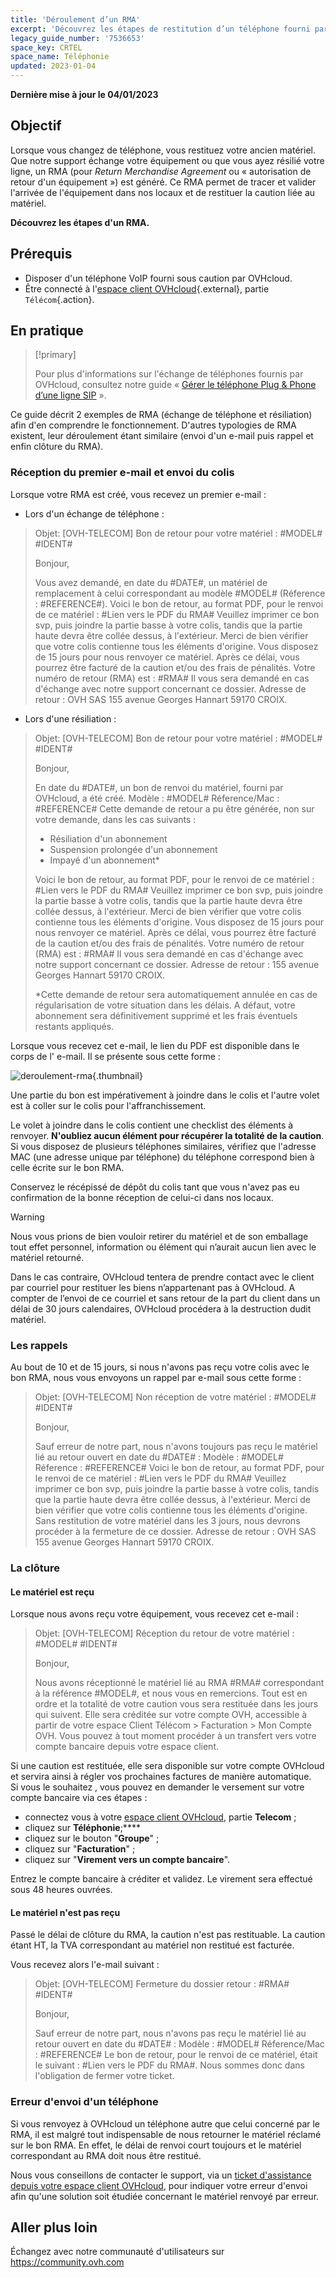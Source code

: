 ```yaml
---
title: 'Déroulement d’un RMA'
excerpt: 'Découvrez les étapes de restitution d’un téléphone fourni par OVHcloud'
legacy_guide_number: '7536653'
space_key: CRTEL
space_name: Téléphonie
updated: 2023-01-04
---
```


**Dernière mise à jour le 04/01/2023**

## Objectif

Lorsque vous changez de téléphone, vous restituez votre ancien matériel. Que notre support échange votre équipement ou que vous ayez résilié votre ligne, un RMA (pour *Return Merchandise Agreement* ou « autorisation de retour d'un équipement ») est généré. Ce RMA permet de tracer et valider l'arrivée de l'équipement dans nos locaux et de restituer la caution liée au matériel.

**Découvrez les étapes d'un RMA.**

## Prérequis

- Disposer d'un téléphone VoIP fourni sous caution par OVHcloud.
- Être connecté à l'[espace client OVHcloud](https://www.ovh.com/auth/?action=gotomanager&from=https://www.ovh.com/fr/&ovhSubsidiary=fr){.external}, partie `Télécom`{.action}.

## En pratique

> [!primary]
>
> Pour plus d'informations sur l'échange de téléphones fournis par OVHcloud, consultez notre guide « [Gérer le téléphone Plug & Phone d’une ligne SIP](/pages/telecom/voip/commander_associer_ou_changer_un_telephone) ».

Ce guide décrit 2 exemples de RMA (échange de téléphone et résiliation) afin d'en comprendre le fonctionnement.
D'autres typologies de RMA existent, leur déroulement étant similaire (envoi d'un e-mail puis rappel et enfin clôture du RMA).

### Réception du premier e-mail et envoi du colis

Lorsque votre RMA est créé, vous recevez un premier e-mail :

-  Lors d'un échange de téléphone :

> 
> Objet: [OVH-TELECOM] Bon de retour pour votre matériel : #MODEL# #IDENT# 
>
>
> Bonjour,
>
> Vous avez demandé, en date du #DATE#, un matériel de remplacement à celui correspondant au modèle #MODEL# (Réference : #REFERENCE#).
> Voici le bon de retour, au format PDF, pour le renvoi de ce matériel : #Lien vers le PDF du RMA#
> Veuillez imprimer ce bon svp, puis joindre la partie basse à votre colis, tandis que la partie haute devra être collée dessus, à l'extérieur.
> Merci de bien vérifier que votre colis contienne tous les éléments d'origine. Vous disposez de 15 jours pour nous renvoyer ce matériel. 
> Après ce délai, vous pourrez être facturé de la caution et/ou des frais de pénalités.
> Votre numéro de retour (RMA) est : #RMA# Il vous sera demandé en cas d'échange avec notre support concernant ce dossier. 
> Adresse de retour : OVH SAS 155 avenue Georges Hannart 59170 CROIX.
>

- Lors d'une résiliation :

> 
> Objet: [OVH-TELECOM] Bon de retour pour votre matériel : #MODEL# #IDENT# 
>
> 
> Bonjour,
>
> En date du #DATE#, un bon de renvoi du matériel, fourni par OVHcloud, a été créé.
> Modèle : #MODEL# Réference/Mac : #REFERENCE#
> Cette demande de retour a pu être générée, non sur votre demande, dans les cas suivants :
>
> - Résiliation d'un abonnement
> - Suspension prolongée d'un abonnement
> - Impayé d'un abonnement*
>
> Voici le bon de retour, au format PDF, pour le renvoi de ce matériel : #Lien vers le PDF du RMA#
> Veuillez imprimer ce bon svp, puis joindre la partie basse à votre colis, tandis que la partie haute devra être collée dessus, à l'extérieur.
> Merci de bien vérifier que votre colis contienne tous les éléments d'origine.
> Vous disposez de 15 jours pour nous renvoyer ce matériel. Après ce délai, vous pourrez être facturé de la caution et/ou des frais de pénalités.
> Votre numéro de retour (RMA) est : #RMA# Il vous sera demandé en cas d'échange avec notre support concernant ce dossier.
> Adresse de retour : 155 avenue Georges Hannart 59170 CROIX.
> 
> *Cette demande de retour sera automatiquement annulée en cas de régularisation de votre situation dans les délais. 
> A défaut, votre abonnement sera définitivement supprimé et les frais éventuels restants appliqués.
>

Lorsque vous recevez cet e-mail, le lien du PDF est disponible dans le corps de l' e-mail. Il se présente sous cette forme :

![deroulement-rma](images/rma2020.png){.thumbnail}

Une partie du bon est impérativement à joindre dans le colis et l'autre volet est à coller sur le colis pour l'affranchissement.

Le volet à joindre dans le colis contient une checklist des éléments à renvoyer. **N'oubliez aucun élément pour récupérer la totalité de la caution**. 
<br>Si vous disposez de plusieurs téléphones similaires, vérifiez que l'adresse MAC (une adresse unique par téléphone) du téléphone correspond bien à celle écrite sur le bon RMA.

Conservez le récépissé de dépôt du colis tant que vous n'avez pas eu confirmation de la bonne réception de celui-ci dans nos locaux.

> [!warning]
>
>  Nous vous prions de bien vouloir retirer du matériel et de son emballage tout effet personnel, information ou élément qui n’aurait aucun lien avec le matériel retourné.
>  
>  Dans le cas contraire, OVHcloud tentera de prendre contact avec le client par courriel pour restituer les biens n’appartenant pas à OVHcloud. A compter de l’envoi de ce courriel et sans retour de la part du client dans un délai de 30 jours calendaires, OVHcloud procédera à la destruction dudit matériel.
>

### Les rappels

Au bout de 10 et de 15 jours, si nous n'avons pas reçu votre colis avec le bon RMA, nous vous envoyons un rappel par e-mail sous cette forme :

> 
> Objet: [OVH-TELECOM] Non réception de votre matériel : #MODEL# #IDENT#
>
>
> Bonjour,
>
> Sauf erreur de notre part, nous n'avons toujours pas reçu le matériel lié au retour ouvert en date du #DATE# :
> Modèle : #MODEL# 
> Réference : #REFERENCE#
> Voici le bon de retour, au format PDF, pour le renvoi de ce matériel : #Lien vers le PDF du RMA#
> Veuillez imprimer ce bon svp, puis joindre la partie basse à votre colis, tandis que la partie haute devra être collée dessus, à l'extérieur.
> Merci de bien vérifier que votre colis contienne tous les éléments d'origine.
> Sans restitution de votre matériel dans les 3 jours, nous devrons procéder à la fermeture de ce dossier.
> Adresse de retour : OVH SAS 155 avenue Georges Hannart 59170 CROIX.
>

### La clôture

#### Le matériel est reçu

Lorsque nous avons reçu votre équipement, vous recevez cet e-mail :

> 
> Objet: [OVH-TELECOM] Réception du retour de votre matériel : #MODEL# #IDENT#
> 
> 
> Bonjour,
>
> Nous avons réceptionné le matériel lié au RMA #RMA# correspondant à la référence #MODEL#, et nous vous en remercions.
> Tout est en ordre et la totalité de votre caution vous sera restituée dans les jours qui suivent. 
> Elle sera créditée sur votre compte OVH, accessible à partir de votre espace Client Télécom > Facturation > Mon Compte OVH.
> Vous pouvez à tout moment procéder à un transfert vers votre compte bancaire depuis votre espace client.
>

Si une caution est restituée, elle sera disponible sur votre compte OVHcloud et servira ainsi à régler vos prochaines factures de manière automatique. 
<br>Si vous le souhaitez , vous pouvez en demander le versement sur votre compte bancaire via ces étapes :

-   connectez vous à votre [espace client OVHcloud](https://www.ovh.com/auth/?action=gotomanager&from=https://www.ovh.com/fr/&ovhSubsidiary=fr), partie **Telecom** ;
-   cliquez sur **Téléphonie**;****
-   cliquez sur le bouton "**Groupe**" ;
-   cliquez sur "**Facturation**" ;
-   cliquez sur "**Virement vers un compte bancaire**".

Entrez le compte bancaire à créditer et validez. Le virement sera effectué sous 48 heures ouvrées.

#### Le matériel n'est pas reçu

Passé le délai de clôture du RMA, la caution n'est pas restituable. La caution étant HT, la TVA correspondant au matériel non restitué est facturée.

Vous recevez alors l'e-mail suivant :

> 
> Objet: [OVH-TELECOM] Fermeture du dossier retour : #RMA# #IDENT#
>
> Bonjour,
>
> Sauf erreur de notre part, nous n'avons pas reçu le matériel lié au retour ouvert en date du #DATE# : 
> Modèle : #MODEL# 
> Réference/Mac : #REFERENCE#
> Le bon de retour, pour le renvoi de ce matériel, était le suivant : #Lien vers le PDF du RMA#.
> Nous sommes donc dans l'obligation de fermer votre ticket.
>      

### Erreur d'envoi d'un téléphone 

Si vous renvoyez à OVHcloud un téléphone autre que celui concerné par le RMA, il est malgré tout indispensable de nous retourner le matériel réclamé sur le bon RMA. En effet, le délai de renvoi court toujours et le matériel correspondant au RMA doit nous être restitué. 

Nous vous conseillons de contacter le support, via un [ticket d'assistance depuis votre espace client OVHcloud](https://www.ovh.com/manager/dedicated/index.html#/support/tickets), pour indiquer votre erreur d'envoi afin qu'une solution soit étudiée concernant le matériel renvoyé par erreur.  

## Aller plus loin

Échangez avec notre communauté d'utilisateurs sur <https://community.ovh.com>
